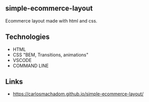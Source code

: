 ## simple-ecommerce-layout
Ecommerce layout made with html and css.

## Technologies
- HTML
- CSS "BEM, Transitions, animations"
- VSCODE
- COMMAND LINE

## Links
- https://carlosmachadom.github.io/simple-ecommerce-layout/
